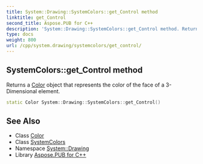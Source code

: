 ```yaml
---
title: System::Drawing::SystemColors::get_Control method
linktitle: get_Control
second_title: Aspose.PUB for C++
description: 'System::Drawing::SystemColors::get_Control method. Returns a Color object that represents the color of the face of a 3-Dimensional element in C++.'
type: docs
weight: 800
url: /cpp/system.drawing/systemcolors/get_control/
---
```

## SystemColors::get_Control method


Returns a [Color](../../color/) object that represents the color of the face of a 3-Dimensional element.

```cpp
static Color System::Drawing::SystemColors::get_Control()
```

## See Also

* Class [Color](../../color/)
* Class [SystemColors](../)
* Namespace [System::Drawing](../../)
* Library [Aspose.PUB for C++](../../../)
